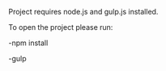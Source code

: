 Project requires node.js and gulp.js installed.

To open the project please run:

-npm install

-gulp
